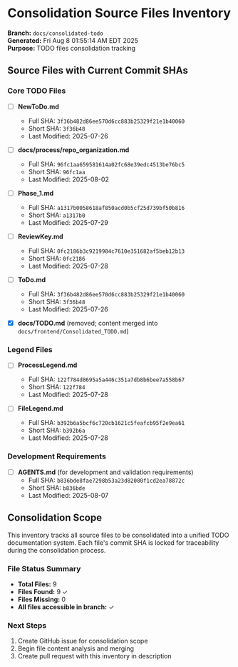 # Consolidation Source Files Inventory

**Branch:** `docs/consolidated-todo`  
**Generated:** Fri Aug  8 01:55:14 AM EDT 2025  
**Purpose:** TODO files consolidation tracking

## Source Files with Current Commit SHAs

### Core TODO Files
- [ ] **NewToDo.md**
  - Full SHA: `3f36b482d86ee570d6cc883b25329f21e1b40060`
  - Short SHA: `3f36b48`
  - Last Modified: 2025-07-26

- [ ] **docs/process/repo_organization.md**
  - Full SHA: `96fc1aa659581614a02fc68e39edc4513be76bc5`
  - Short SHA: `96fc1aa`
  - Last Modified: 2025-08-02

- [ ] **Phase_1.md**
  - Full SHA: `a1317b0058618af850acd0b5cf25d739bf50b816`
  - Short SHA: `a1317b0`
  - Last Modified: 2025-07-29

- [ ] **ReviewKey.md**
  - Full SHA: `0fc2186b3c9219984c7610e351682af5beb12b13`
  - Short SHA: `0fc2186`
  - Last Modified: 2025-07-28

- [ ] **ToDo.md**
  - Full SHA: `3f36b482d86ee570d6cc883b25329f21e1b40060`
  - Short SHA: `3f36b48`
  - Last Modified: 2025-07-26

- [x] **docs/TODO.md** (removed; content merged into `docs/frontend/Consolidated_TODO.md`)

### Legend Files
- [ ] **ProcessLegend.md**
  - Full SHA: `122f784d8695a5a446c351a7db8b6bee7a558b67`
  - Short SHA: `122f784`
  - Last Modified: 2025-07-28

- [ ] **FileLegend.md**
  - Full SHA: `b392b6a5bcf6c720cb1621c5feafcb95f2e9ea61`
  - Short SHA: `b392b6a`
  - Last Modified: 2025-07-28

### Development Requirements
- [ ] **AGENTS.md** (for development and validation requirements)
  - Full SHA: `b836bde8fae7298b53a23d82080f1cd2ea78872c`
  - Short SHA: `b836bde`
  - Last Modified: 2025-08-07

## Consolidation Scope

This inventory tracks all source files to be consolidated into a unified TODO documentation system. Each file's commit SHA is locked for traceability during the consolidation process.

### File Status Summary
- **Total Files:** 9
- **Files Found:** 9 ✓
- **Files Missing:** 0
- **All files accessible in branch:** ✓

### Next Steps
1. Create GitHub issue for consolidation scope
2. Begin file content analysis and merging
3. Create pull request with this inventory in description
